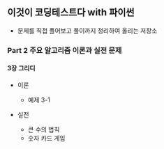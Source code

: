 ## 이것이 코딩테스트다 with 파이썬
* 문제를 직접 풀어보고 풀이까지 정리하여 올리는 저장소

### Part 2 주요 알고리즘 이론과 실전 문제
#### 3장 그리디 
* 이론 
  * 예제 3-1
  
* 실전
  * 큰 수의 법칙
  * 숫자 카드 게임
  
